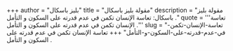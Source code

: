 +++
author = "بليز باسكال"
title = "مقولة بليز باسكال"
description = "مقولة بليز باسكال: تعاسة الإنسان تكمن في عدم قدرته على السكون و التأمل ."
quote = '''تعاسة الإنسان تكمن في عدم قدرته على السكون و التأمل .'''
slug = "تعاسة-الإنسان-تكمن-في-عدم-قدرته-على-السكون-و-التأمل"
+++
تعاسة الإنسان تكمن في عدم قدرته على السكون و التأمل .
